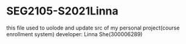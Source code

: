 # SEG2105-S2021Linna

this file used to uolode and update src of my personal project(course enrollment system)
developer: Linna She(300006289)
